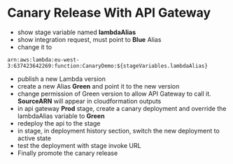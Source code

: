 # Canary Release With API Gateway

* show stage variable named **lambdaAlias**
* show integration request, must point to **Blue** Alias
* change it to 

```
arn:aws:lambda:eu-west-3:637423642269:function:CanaryDemo:${stageVariables.lambdaAlias}
```

* publish a new Lambda version
* create a new Alias **Green** and point it to the new version
* change permission of Green version to allow API Gateway to call it. **SourceARN** will appear in cloudformation outputs
* in api gateway **Prod** stage, create a canary deployment and override the lambdaAlias variable to **Green**
* redeploy the api to the stage
* in stage, in deployment history section, switch the new deployment to active state
* test the deployment with stage invoke URL
* Finally promote the canary release